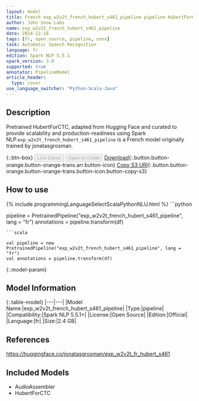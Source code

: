 ```yaml
---
layout: model
title: French exp_w2v2t_french_hubert_s461_pipeline pipeline HubertForCTC from jonatasgrosman
author: John Snow Labs
name: exp_w2v2t_french_hubert_s461_pipeline
date: 2024-12-16
tags: [fr, open_source, pipeline, onnx]
task: Automatic Speech Recognition
language: fr
edition: Spark NLP 5.5.1
spark_version: 3.0
supported: true
annotator: PipelineModel
article_header:
  type: cover
use_language_switcher: "Python-Scala-Java"
---
```


## Description

Pretrained HubertForCTC, adapted from Hugging Face and curated to provide scalability and production-readiness using Spark NLP.`exp_w2v2t_french_hubert_s461_pipeline` is a French model originally trained by jonatasgrosman.

{:.btn-box}
<button class="button button-orange" disabled>Live Demo</button>
<button class="button button-orange" disabled>Open in Colab</button>
[Download](https://s3.amazonaws.com/auxdata.johnsnowlabs.com/public/models/exp_w2v2t_french_hubert_s461_pipeline_fr_5.5.1_3.0_1734343206490.zip){:.button.button-orange.button-orange-trans.arr.button-icon}
[Copy S3 URI](s3://auxdata.johnsnowlabs.com/public/models/exp_w2v2t_french_hubert_s461_pipeline_fr_5.5.1_3.0_1734343206490.zip){:.button.button-orange.button-orange-trans.button-icon.button-copy-s3}

## How to use



<div class="tabs-box" markdown="1">
{% include programmingLanguageSelectScalaPythonNLU.html %}
```python

pipeline = PretrainedPipeline("exp_w2v2t_french_hubert_s461_pipeline", lang = "fr")
annotations =  pipeline.transform(df)   

```
```scala

val pipeline = new PretrainedPipeline("exp_w2v2t_french_hubert_s461_pipeline", lang = "fr")
val annotations = pipeline.transform(df)

```
</div>

{:.model-param}
## Model Information

{:.table-model}
|---|---|
|Model Name:|exp_w2v2t_french_hubert_s461_pipeline|
|Type:|pipeline|
|Compatibility:|Spark NLP 5.5.1+|
|License:|Open Source|
|Edition:|Official|
|Language:|fr|
|Size:|2.4 GB|

## References

https://huggingface.co/jonatasgrosman/exp_w2v2t_fr_hubert_s461

## Included Models

- AudioAssembler
- HubertForCTC